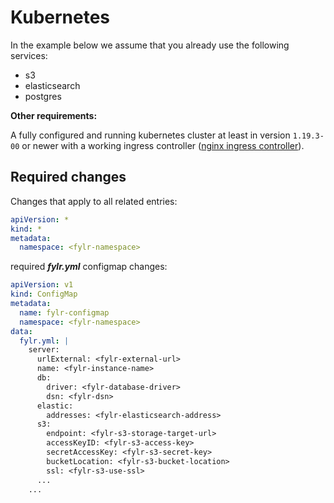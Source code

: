 # Kubernetes

In the example below we assume that you already use the following services:

- s3
- elasticsearch
- postgres

**Other requirements:**

A fully configured and running kubernetes cluster at least in version `1.19.3-00` or newer with a working ingress controller ([nginx ingress controller](https://github.com/kubernetes/ingress-nginx)).

## Required changes

Changes that apply to all related entries:

```yml
apiVersion: *
kind: *
metadata:
  namespace: <fylr-namespace>
```

required ***fylr.yml*** configmap changes:

```yml
apiVersion: v1
kind: ConfigMap
metadata:
  name: fylr-configmap
  namespace: <fylr-namespace>
data:
  fylr.yml: |
    server:
      urlExternal: <fylr-external-url>
      name: <fylr-instance-name>
      db:
        driver: <fylr-database-driver>
        dsn: <fylr-dsn>
      elastic:
        addresses: <fylr-elasticsearch-address>
      s3:
        endpoint: <fylr-s3-storage-target-url>
        accessKeyID: <fylr-s3-access-key>
        secretAccessKey: <fylr-s3-secret-key>
        bucketLocation: <fylr-s3-bucket-location>
        ssl: <fylr-s3-use-ssl>
      ...
    ...
```
